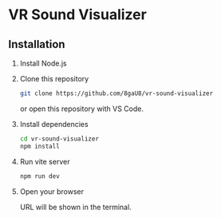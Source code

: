 # VR Sound Visualizer

## Installation

1. Install Node.js
2. Clone this repository

    ```bash
    git clone https://github.com/8gaU8/vr-sound-visualizer
    ```

    or open this repository with VS Code.

3. Install dependencies

    ```bash
    cd vr-sound-visualizer
    npm install
    ```

4. Run vite server

   ```bash
   npm run dev
   ```

5. Open your browser

    URL will be shown in the terminal.
